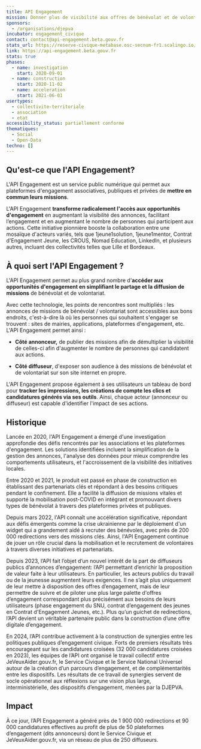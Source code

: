 ```yaml
---
title: API Engagement
mission: Donner plus de visibilité aux offres de bénévolat et de volontariat
sponsors:
  - /organisations/djepva
incubator: engagement_civique
contact: contact@api-engagement.beta.gouv.fr
stats_url: https://reserve-civique-metabase.osc-secnum-fr1.scalingo.io/public/dashboard/2dad1c3d-09e5-4d68-85bb-773b9c61e9a7
link: https://api-engagement.beta.gouv.fr
stats: true
phases:
  - name: investigation
    start: 2020-09-01
  - name: construction
    start: 2020-11-02
  - name: acceleration
    start: 2021-06-01
usertypes:
  - collectivite-territoriale
  - association
  - etat
accessibility_status: partiellement conforme
thematiques:
  - Social
  - Open-Data
techno: []
---
```

## Qu'est-ce que l'API Engagement?

L'API Engagement est un service public numérique qui permet aux plateformes d'engagement associatives, publiques et privées de **mettre en commun leurs missions**.

L'API Engagement **transforme radicalement l'accès aux opportunités d'engagement** en augmentant la visibilité des annonces, facilitant l’engagement et en augmentant le nombre de personnes qui participent aux actions. Cette initiative pionnière booste la collaboration entre une mosaïque d'acteurs variés, tels que 1jeune1solution, 1jeune1mentor, Contrat d'Engagement Jeune, les CROUS, Nomad Education, LinkedIn, et plusieurs autres, incluant des collectivités telles que Lille et Bordeaux.

## À quoi sert l'API Engagement ?

L'API Engagement permet au plus grand nombre d'**accéder aux opportunités d'engagement en simplifiant le partage et la diffusion de missions** de bénévolat et de volontariat.

Avec cette technologie, les points de rencontres sont multipliés : les annonces de missions de bénévolat / volontariat sont accessibles aux bons endroits, c'est-à-dire là où les personnes qui souhaitent s'engager se trouvent : sites de mairies, applications, plateformes d'engagement, etc. L'API Engagement permet ainsi :

* **Côté annonceur,** de publier des missions afin de démultiplier la visibilité de celles-ci afin d'augmenter le nombre de personnes qui candidatent aux actions.

* **Côté diffuseur**, d'exposer son audience à des missions de bénévolat et de volontariat sur son site internet en propre.

L'API Engagement propose également à ses utilisateurs un tableau de bord pour **tracker les impressions, les créations de compte les clics et candidatures générés via ses outils**. Ainsi, chaque acteur (annonceur ou diffuseur) est capable d'identifier l'impact de ses actions.

## Historique

Lancée en 2020, l'API Engagement a émergé d'une investigation approfondie des défis rencontrés par les associations et les plateformes d'engagement. Les solutions identifiées incluent la simplification de la gestion des annonces, l'analyse des données pour mieux comprendre les comportements utilisateurs, et l'accroissement de la visibilité des initiatives locales.

Entre 2020 et 2021, le produit est passé en phase de construction en établissant des partenariats clés et répondant à des besoins critiques pendant le confinement. Elle a facilité la diffusion de missions vitales et supporté la mobilisation post-COVID en intégrant et promouvant divers types de bénévolat à travers des plateformes privées et publiques.

Depuis mars 2022, l'API connaît une accélération significative, répondant aux défis émergents comme la crise ukrainienne par le déploiement d'un widget qui a grandement aidé à recruter des bénévoles, avec près de 200 000 redirections vers des missions clés. Ainsi, l'API Engagement continue de jouer un rôle crucial dans la mobilisation et le recrutement de volontaires à travers diverses initiatives et partenariats.

Depuis 2023, l’API fait l’objet d’un nouvel intérêt de la part de diffuseurs publics d’annonces d’engagement: l’API permettant d’enrichir la proposition de valeur faite à leur utilisateurs. En particulier, les acteurs publics du travail ou de la jeunesse augmentent leurs exigences. Il ne s’agit plus uniquement de leur mettre à disposition des offres d’engagement, mais de leur permettre de suivre et de piloter une plus large palette d'offres d’engagement correspondant plus précisément aux besoins de leurs utilisateurs (phase engagement du SNU, contrat d’engagement des jeunes en Contrat d'Engagement Jeunes, etc.). Plus qu’un guichet de redirections, l’API devient un véritable partenaire public dans la construction d’une offre digitale d’engagement. 

En 2024, l’API contribue activement à la construction de synergies entre les politiques publiques d’engagement civique. Forts de premiers résultats très encourageant sur les candidatures croisées (32 000 candidatures croisées en 2023), les équipes de l’API ont organisé le travail collectif entre JeVeuxAider.gouv.fr, le Service Civique et le Service National Universel autour de la création d’un parcours d’engagement, et de complémentarités entre les dispositifs. Les résultats de ce travail de synergies servent de socle opérationnel aux réflexions sur une vision plus large, interministérielle, des dispositifs d’engagement, menées par la DJEPVA.


## Impact

À ce jour, l’API Engagement a généré près de 1 900 000 redirections et 90 000 candidatures effectives au profit de plus de 50 plateformes d’engagement (dits annonceurs) dont le Service Civique et JeVeuxAider.gouv.fr, via un réseau de plus de 250 diffuseurs.